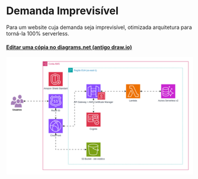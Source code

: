 # Demanda Imprevisível

Para um website cuja demanda seja imprevisível, otimizada arquitetura para torná-la 100% serverless.

#### [Editar uma cópia no diagrams.net (antigo draw.io)](https://viewer.diagrams.net/?tags=%7B%7D&lightbox=1&highlight=0000ff&edit=_blank&layers=1&nav=1&title=diagrama-demanda-imprevisivel.drawio#R%3Cmxfile%3E%3Cdiagram%20name%3D%22P%C3%A1gina-1%22%20id%3D%22BBM7HmE_G74GKGTS61Dw%22%3E7Ztbc9o4FMc%2FDTO7D2Qs34BHYyDtNtllQztJ9yUjbGHUCouV5QD59Cv5ArblQtImwWxIMol1JEvW0f93dMFpGe5ifcngcn5NfURauuavW8agpettYNi2%2BCtNm9TU1TNDwLCfmrSdYYIfUWoEuTXGPooyW2rilBKOl2WjR8MQebxkg4zRVbnYjBK%2FZFjCAJUeQxomHiRIKXaLfT7Pe9HZ2T8gHMzzloHdS3MWMC%2BcVRzNoU9XBZMxbBkuo5SnV4u1i4j0Xtkvox%2Fkbh%2BMoZA%2F5QY6G19%2FvuWT8T3%2B1ybX7X8uP1vtrBsPkMRZh10acihMzu0ke26%2ByZ2xpDjkiUOtvvgR7blayxI5rkxd6FbFUE13ygagpmQdZUM13SkbQLV6UGkfVB%2BwYFBSpeq1Svta4QHFj9GnMSc4RO5WepowBgz6WAyJSwllwhbSUHivP%2BcLIlJAXK7mmKPJEnrSqyvBjbDNhNcz8QM9T2eOl7V6clREWyxLJyOB2PABpQOSliEELiM83d7FkBezCD%2BgGxSllUurEOJSXi%2FWgYT2Aq4i8yJgNF4mj%2F9RtFWbew89j8ZSbP2IM%2Fod5V1s6YY70HXblA%2BOCal0%2FQExjgVRDsGBrJlT2RDMUgTNkhqFP3AYXCWpgaFlPqhrwofRHPlZZ1QKMjBkq2hdMGVUXCK6QJxtRJEs19CtDNFNDnE3Ta8KxGuZbV6g3dbMLNJkUSbYVr4DUVxkLD6DS2AoYN6gALdco%2BUYVGQMvzji929x1EYw4m3w%2BxnWRsIKjgUrE3KReSqrmuaYjl1h1UczGBP%2BcrgCszPsO0VcQdqddBJ8KXaNHiizaxlSSRV6bcNS6bWMTl70V%2Fh9HI4vb8GHLrGmenDXpv2b8ce2peB7BRdTHyqURt8R9%2BbFqF5FthbbOnRr8VURLhVLoKppoWqss3VUI1CL5RyqxjpbXdCp3g1q7gaVu3%2BMfEWm4nskx7UEg7APBx2gaXX4zJKv6jyUU3MFp4iMaYR5Qt9gSjmni4NYeUhGiHLoORRmYLRMuzXDa%2Fkc9bGCoYjGzENppBBRJqqLGSRVZx2T%2B%2BenZ8yyZVB7oIbTTs0km9tenFFbYdSJGWVy8TtBTPSMoCiSBfQztSdCrdvTrXSeeRfUwlSvr0itBeyGUdtTqJ2IXmn92BNMiou2JFWs2cQfFPFkwQzEEIo1sw0XcvDCabTcuuzMdOOZ7jgOAPa7YToyXpNnoJVnYRPYxwYamArRCpvphucXnbI9JITTvF7tWc6qDX5A2244iu7qWq%2B2t1CPBpzxR2G4hBytoHz%2Blt7PT%2FA0V6p9JvSehMRrGMJAyPsc%2FE4j%2BHVdczQavZvgB5f4PshkvD1kkA3XHxfsjyeHg%2BKxQt4TIt4ZyGYCORgYpum%2BGyC93exxv0jnjvv6Bcqvspjl2np5fWIqE64J6ubbnfXlFyjqYZ5LgxBzeqb2TG0jqc3k%2BYYbCd3sveFG4tPUMvvXf%2BDr8K9vHy7%2F7j58epznZ%2B4FHJEfoNzHlPE5DWgIyXBn7Yt9Rehvh31X5orKAU0G7hvifJONHIwTrxaGFa0xvytcf5VVCU%2BkqcE6qzlJbAqJMWJYdHv7ga4YH7a5KyYKNcnkrqoktSmmqpVFHDLuyLcfpBgJjCLs5eYRJltJErpyQryAmbrB8wWTqvHwZkW0HKB9M0U2eHLE9sqPISIe96H8dsaLS8k%2BS6l5UrKeKCW7UVLqHFNKO%2Fl8LeQ8Q0pkmgx8Pt01SxBPjS3gaMFlfEsfTTZ5HIaLL6M%2F%2B3ii3S1qzm9aup189D4VF4G8%2BBLF6ck1wzTKc0Vj2wJPWHkWXjhQPnkvLXYKuikvj7K3IUhlEbRd3fzkKql2IacsnarLHzoT2xB0EUeIRelvdZnn2F2t361V2vPfLNA65a2Ioal7kY5Ws77RXmsfoujmRrhSnupZxhP0cN6JNGEn8s4O9JhU6L1Vf2TwE2%2FqdatMam%2B256hlUn1%2F1lnAR%2BEHXZvMMSK%2BvOAw9CHzz4yeCKPv7LQgSoX6OoSCTue4hHbVwztCY3%2FEhEfPRJ4Ike9s1vSkQmeJQl%2BHStPoHfesDhxlV9zYg5HcHYUd776t4%2BEdb6OOQNRPN0%2FpCGQrmp1OvpZk0iDR7BPDQdF0GyUadUt7kqI5gUizTwwHRdNrlGjMY4rm%2F3tu%2F9KiMd5INCK5%2B%2F%2FaJK%2Fwb8rG8D8%3D%3C%2Fdiagram%3E%3C%2Fmxfile%3E)

![exemplo-demanda-imprevisivel](./exemplo-demanda-imprevisivel.png)